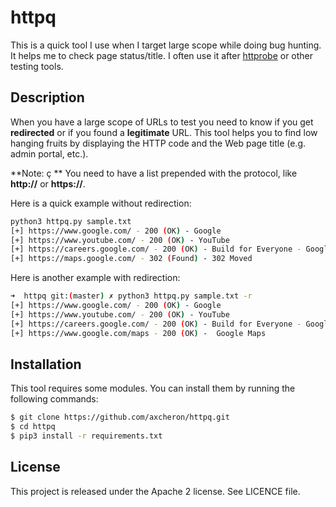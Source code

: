 httpq
=====

This is a quick tool I use when I target large scope while doing bug hunting. It helps me to check page status/title.
I often use it after [httprobe](https://github.com/tomnomnom/httprobe) or other testing tools.

## Description

When you have a large scope of URLs to test you need to know if you get **redirected** or if you found a **legitimate** URL. This tool helps you to find low hanging fruits by displaying the HTTP code and the Web page title (e.g. admin portal, etc.).

**Note: ç
** You need to have a list prepended with the protocol, like **http://** or **https://**.

Here is a quick example without redirection:

```bash
python3 httpq.py sample.txt 
[+] https://www.google.com/ - 200 (OK) - Google
[+] https://www.youtube.com/ - 200 (OK) - YouTube
[+] https://careers.google.com/ - 200 (OK) - Build for Everyone - Google Careers
[+] https://maps.google.com/ - 302 (Found) - 302 Moved
```

Here is another example with redirection:
```bash
➜  httpq git:(master) ✗ python3 httpq.py sample.txt -r
[+] https://www.google.com/ - 200 (OK) - Google
[+] https://www.youtube.com/ - 200 (OK) - YouTube
[+] https://careers.google.com/ - 200 (OK) - Build for Everyone - Google Careers
[+] https://www.google.com/maps - 200 (OK) -  Google Maps 
```

## Installation

This tool requires some modules. You can install them by running the following commands:

```bash
$ git clone https://github.com/axcheron/httpq.git
$ cd httpq
$ pip3 install -r requirements.txt
```

## License

This project is released under the Apache 2 license. See LICENCE file.

